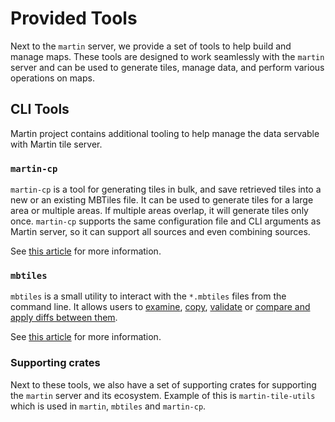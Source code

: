 # Provided Tools

Next to the `martin` server, we provide a set of tools to help build and manage maps. These tools are designed to work seamlessly with the `martin` server and can be used to generate tiles, manage data, and perform various operations on maps.

## CLI Tools

Martin project contains additional tooling to help manage the data servable with Martin tile server.

### `martin-cp`

`martin-cp` is a tool for generating tiles in bulk, and save retrieved tiles into a new or an existing MBTiles file. It can be used to generate tiles for a large area or multiple areas.
If multiple areas overlap, it will generate tiles only once.
`martin-cp` supports the same configuration file and CLI arguments as Martin server, so it can support all sources and even combining sources.

See [this article](martin-cp.md) for more information.

### `mbtiles`

`mbtiles` is a small utility to interact with the `*.mbtiles` files from the command line.
It allows users to [examine](mbtiles-meta.md), [copy](mbtiles-copy.md), [validate](mbtiles-validation.md) or [compare and apply diffs between them](mbtiles-diff.md).

See [this article](mbtiles.md) for more information.

### Supporting crates

Next to these tools, we also have a set of supporting crates for supporting the `martin` server and its ecosystem.
Example of this is `martin-tile-utils` which is used in `martin`, `mbtiles` and `martin-cp`.
